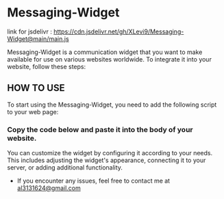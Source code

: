 # Messaging-Widget

link for jsdelivr : https://cdn.jsdelivr.net/gh/XLevi9/Messaging-Widget@main/main.js


Messaging-Widget is a communication widget that you want to make available for use on various websites worldwide. To integrate it into your website, follow these steps:
## HOW TO USE
To start using the Messaging-Widget, you need to add the following script to your web page:
### Copy the code below and paste it into the body of your website.
<script type="module" src="https://cdn.jsdelivr.net/gh/XLevi9/Messaging-Widget@main/main.js"></script>

You can customize the widget by configuring it according to your needs. This includes adjusting the widget's appearance, connecting it to your server, or adding additional functionality.

- If you encounter any issues, feel free to contact me at al3131624@gmail.com

